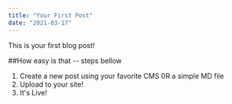 ```yaml
---
title: "Your First Post"
date: "2021-03-17"
---
```


This is your first blog post!

##How easy is that -- steps bellow 

1. Create a new post using your favorite CMS 0R a simple MD file
2. Upload to your site!
3. It's Live! 
